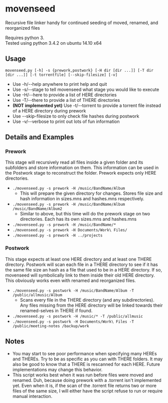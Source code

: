 # movenseed
Recursive file linker handy for continued seeding of moved, renamed, and reorganized files

Requires python 3.  
Tested using python 3.4.2 on ubuntu 14.10 x64

## Usage

    movenseed.py [-h] -s {prework,postwork} [-H dir [dir ...]] [-T dir [dir ...]] [-t torrentfile] [--skip-filesize] [-v]

* Use -h/--help anywhere to print help and quit
* Use -s/--stage to tell movenseed what stage you would like to execute
* Use -H/--here to provide a list of HERE directories
* Use -T/--there to provide a list of THERE directories
* __(NOT implemented yet)__ Use -t/--torrent to provide a torrent file instead of a HERE directory during prework
* Use --skip-filesize to only check file hashes during postwork
* Use -v/--verbose to print out lots of fun information

## Details and Examples

### Prework

This stage will recursively read all files inside a given folder and its subfolders and store information on them. This information can be used in the Postwork stage to reconstruct the folder. Prework expects only HERE directories.

* `./movenseed.py -s prework -H /music/BandName/Album`
  * This will prepare the given directory for changes. Stores file size and hash information in sizes.mns and hashes.mns respectively.
* `./movenseed.py -s prework -H /music/BandName/Album /music/BandName/Album2`
  * Similar to above, but this time will do the prework stage on two directories. Each has its own sizes.mns and hashes.mns
* `./movenseed.py -s prework -H /music/BandName/*`
* `./movenseed.py -s prework -H Documents/Work\ Files/`
* `./movenseed.py -s prework -H ../projects`

### Postwork

This stage expects at least one HERE directory and at least one THERE directory. Postwork will scan each file in a THERE directory to see if it has the same file size an hash as a file that used to be in a HERE directory. If so, movenseed will symbolically link to them inside their old HERE directory. This obviously works even with renamed and reorganized files.

* `./movenseed.py -s postwork -H /music/BandName/Album -T /public/allmusic/Album`
  * Scans every file in the THERE directory (and any subdirectories). Any files missing from the HERE directory will be linked towards their renamed-selves in THERE if found.
* `./movenseed.py -s postwork -H /music/* -T /public/allmusic`
* `./movenseed.py -s postwork -H Documents/Work\ Files -T /public/meeting-notes /backup/work`

## Notes

* You may start to see poor performance when specifying many HEREs and THEREs. Try to be as specific as you can with THERE folders. It may also be good to know that a THERE is rescanned for each HERE. Future implementations may change this behavior.
* This script works best when it was run before files were moved and renamed. Duh, because doing prework with a .torrent isn't implemented yet. Even when it is, if the scan of the .torrent file returns two or more files of the same size, I will either have the script refuse to run or require manual interaction.
